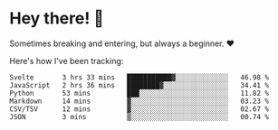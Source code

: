 # Hey there! 👋
Sometimes breaking and entering, but always a beginner. ❤️

Here's how I've been tracking:
<!--START_SECTION:waka-->

```text
Svelte       3 hrs 33 mins   ███████████▓░░░░░░░░░░░░░   46.98 %
JavaScript   2 hrs 36 mins   ████████▓░░░░░░░░░░░░░░░░   34.41 %
Python       53 mins         ███░░░░░░░░░░░░░░░░░░░░░░   11.82 %
Markdown     14 mins         ▓░░░░░░░░░░░░░░░░░░░░░░░░   03.23 %
CSV/TSV      12 mins         ▓░░░░░░░░░░░░░░░░░░░░░░░░   02.67 %
JSON         3 mins          ▒░░░░░░░░░░░░░░░░░░░░░░░░   00.74 %
```

<!--END_SECTION:waka-->
